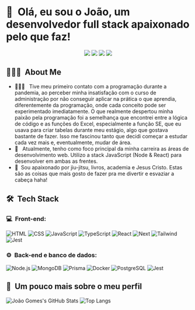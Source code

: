 <h1>👋 &nbsp;Olá, eu sou o João, um desenvolvedor full stack apaixonado pelo que faz!</h1>
<p align="center">
<a href="https://www.instagram.com/joao_cgomes/"><img src="https://img.shields.io/badge/-@joaocgomes-E4405F?style=flat-square&logo=Instagram&logoColor=white"/></a>
<a href="https://portfolio-bzs.pages.dev/"><img src="https://img.shields.io/badge/-portfolio-3423A6?style=flat-square&logo=Google-Chrome&logoColor=white"/></a>
<a href="https://www.linkedin.com/in/jo%C3%A3o-carlos-gomes-a9a723223/"><img src="https://img.shields.io/badge/-João%20Gomes%20-0077B5?style=flat-square&logo=Linkedin&logoColor=white"/></a>
<a href="mailto:jowgomes3@gmail.com"><img src="https://img.shields.io/badge/-jowgomes3@gmail.com-D14836?style=flat-square&logo=Gmail&logoColor=white"/></a>

</p>

<h2> 👨🏻‍💻 &nbsp;About Me </h2>

- 👨🏻‍💻 &nbsp; Tive meu primeiro contato com a programação durante a pandemia, ao perceber minha insatisfação com o curso de administração por não conseguir aplicar na prática o que aprendia, diferentemente da programação, onde cada conceito pode ser experimentado imediatamente. O que realmente despertou minha paixão pela programação foi a semelhança que encontrei entre a lógica de código e as funções do Excel, especialmente a função SE, que eu usava para criar tabelas durante meu estágio, algo que gostava bastante de fazer. Isso me fascinou tanto que decidi começar a estudar cada vez mais e, eventualmente, mudar de área.
- 🚀 &nbsp; Atualmente, tenho como foco principal da minha carreira as áreas de desenvolvimento web. Utilizo a stack JavaScript (Node & React) para desenvolver em ambas as frentes.
- 🥋&nbsp; Sou apaixonado por jiu-jitsu, livros, academia e Jesus Cristo. Estas são as coisas que mais gosto de fazer pra me divertir e esvaziar a cabeça haha!

<h2> 🛠 &nbsp;Tech Stack</h2>
<h3>💻 &nbsp;Front-end:</h3>

![HTML](https://img.shields.io/badge/-HTML-333333?style=flat&logo=HTML5)
![CSS](https://img.shields.io/badge/-CSS-333333?style=flat&logo=CSS3&logoColor=1572B6)
![JavaScript](https://img.shields.io/badge/-JavaScript-333333?style=flat&logo=javascript)
![TypeScript](https://img.shields.io/badge/-TypeScript-333333?style=flat&logo=typescript&logoColor=2D79C7)
![React](https://img.shields.io/badge/-React-333333?style=flat&logo=react)
![Next](https://img.shields.io/badge/-Next.js-333333?style=flat&logo=next.js)
![Tailwind](https://img.shields.io/badge/-Tailwindcss-333333?style=flat&logo=tailwindcss)
![Jest](https://img.shields.io/badge/-Jest-333333?style=flat&logo=jest&logoColor=E535AB)

<h3>⚙️ &nbsp;Back-end e banco de dados:</h3>

![Node.js](https://img.shields.io/badge/-Node.js-333333?style=flat&logo=node.js)
![MongoDB](https://img.shields.io/badge/-MongoDB-333333?style=flat&logo=mongodb)
![Prisma](https://img.shields.io/badge/-Prisma-333333?style=flat&logo=prisma)
![Docker](https://img.shields.io/badge/-Docker-333333?style=flat&logo=docker)
![PostgreSQL](https://img.shields.io/badge/-PostgreSQL-333333?style=flat&logo=postgresql)
![Jest](https://img.shields.io/badge/-Jest-333333?style=flat&logo=jest&logoColor=E535AB)

<h2>🚀 &nbsp;Um pouco mais sobre o meu perfil</h2>

![João Gomes's GitHub Stats](https://github-readme-stats.vercel.app/api?username=joaogomesss&show_icons=true&theme=dracula)
![Top Langs](https://github-readme-stats.vercel.app/api/top-langs/?username=joaogomesssS&layout=compact)
